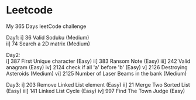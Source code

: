 # Leetcode
My 365 Days leetCode challenge

Day1:
    i] 36 Valid Soduku (Medium) </br>
   ii] 74 Search a 2D matrix (Medium) </br>
    
Day2: </br>
    i] 387 First Unique character (Easy) 
   ii] 383 Ransom Note (Easy)
  iii] 242 Valid anagram (Easy)
   iv] 2124 check if all 'a' before 'b' (Easy)
    v] 2126 Destroying Asteroids (Medium)
   vi] 2125 Number of Laser Beams in the bank (Medium)
   
Day3:
    i] 203 Remove Linked List element (Easy)
   ii] 21 Merge Two Sorted List (Easy)
  iii] 141 Linked List Cycle (Easy)
   iv] 997 Find The Town Judge (Easy)
